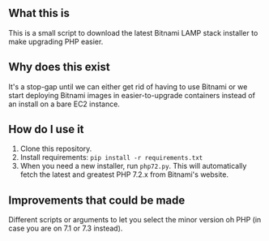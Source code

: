 ## What this is

This is a small script to download the latest Bitnami LAMP stack installer to make upgrading PHP easier.

## Why does this exist

It's a stop-gap until we can either get rid of having to use Bitnami or we start deploying Bitnami images in easier-to-upgrade containers instead of an install on a bare EC2 instance.

## How do I use it

1. Clone this repository.
2. Install requirements: `pip install -r requirements.txt`
3. When you need a new installer, run `php72.py`. This will automatically fetch the latest and greatest PHP 7.2.x from Bitnami's website.

## Improvements that could be made

Different scripts or arguments to let you select the minor version oh PHP (in case you are on 7.1 or 7.3 instead).
